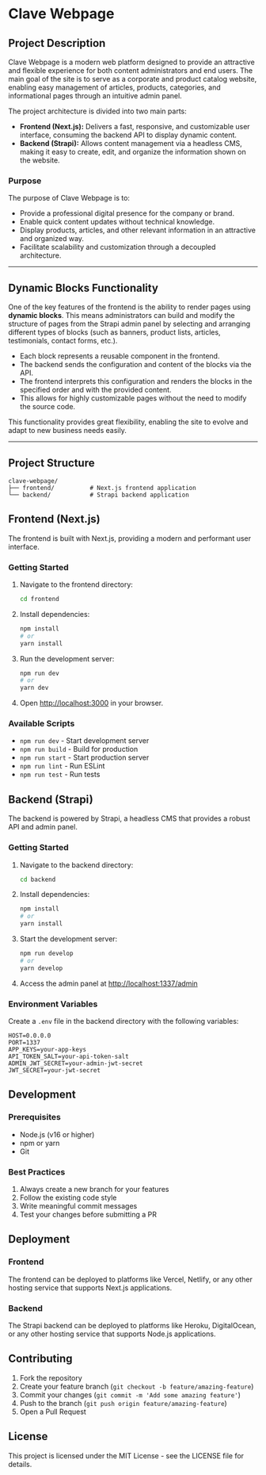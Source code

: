 # Clave Webpage

## Project Description

Clave Webpage is a modern web platform designed to provide an attractive and flexible experience for both content administrators and end users. The main goal of the site is to serve as a corporate and product catalog website, enabling easy management of articles, products, categories, and informational pages through an intuitive admin panel.

The project architecture is divided into two main parts:
- **Frontend (Next.js):** Delivers a fast, responsive, and customizable user interface, consuming the backend API to display dynamic content.
- **Backend (Strapi):** Allows content management via a headless CMS, making it easy to create, edit, and organize the information shown on the website.

### Purpose

The purpose of Clave Webpage is to:
- Provide a professional digital presence for the company or brand.
- Enable quick content updates without technical knowledge.
- Display products, articles, and other relevant information in an attractive and organized way.
- Facilitate scalability and customization through a decoupled architecture.

---

## Dynamic Blocks Functionality

One of the key features of the frontend is the ability to render pages using **dynamic blocks**. This means administrators can build and modify the structure of pages from the Strapi admin panel by selecting and arranging different types of blocks (such as banners, product lists, articles, testimonials, contact forms, etc.).

- Each block represents a reusable component in the frontend.
- The backend sends the configuration and content of the blocks via the API.
- The frontend interprets this configuration and renders the blocks in the specified order and with the provided content.
- This allows for highly customizable pages without the need to modify the source code.

This functionality provides great flexibility, enabling the site to evolve and adapt to new business needs easily.

---

## Project Structure

```
clave-webpage/
├── frontend/          # Next.js frontend application
└── backend/           # Strapi backend application
```

## Frontend (Next.js)

The frontend is built with Next.js, providing a modern and performant user interface.

### Getting Started

1. Navigate to the frontend directory:
   ```bash
   cd frontend
   ```

2. Install dependencies:
   ```bash
   npm install
   # or
   yarn install
   ```

3. Run the development server:
   ```bash
   npm run dev
   # or
   yarn dev
   ```

4. Open [http://localhost:3000](http://localhost:3000) in your browser.

### Available Scripts

- `npm run dev` - Start development server
- `npm run build` - Build for production
- `npm run start` - Start production server
- `npm run lint` - Run ESLint
- `npm run test` - Run tests

## Backend (Strapi)

The backend is powered by Strapi, a headless CMS that provides a robust API and admin panel.

### Getting Started

1. Navigate to the backend directory:
   ```bash
   cd backend
   ```

2. Install dependencies:
   ```bash
   npm install
   # or
   yarn install
   ```

3. Start the development server:
   ```bash
   npm run develop
   # or
   yarn develop
   ```

4. Access the admin panel at [http://localhost:1337/admin](http://localhost:1337/admin)

### Environment Variables

Create a `.env` file in the backend directory with the following variables:

```env
HOST=0.0.0.0
PORT=1337
APP_KEYS=your-app-keys
API_TOKEN_SALT=your-api-token-salt
ADMIN_JWT_SECRET=your-admin-jwt-secret
JWT_SECRET=your-jwt-secret
```

## Development

### Prerequisites

- Node.js (v16 or higher)
- npm or yarn
- Git

### Best Practices

1. Always create a new branch for your features
2. Follow the existing code style
3. Write meaningful commit messages
4. Test your changes before submitting a PR

## Deployment

### Frontend

The frontend can be deployed to platforms like Vercel, Netlify, or any other hosting service that supports Next.js applications.

### Backend

The Strapi backend can be deployed to platforms like Heroku, DigitalOcean, or any other hosting service that supports Node.js applications.

## Contributing

1. Fork the repository
2. Create your feature branch (`git checkout -b feature/amazing-feature`)
3. Commit your changes (`git commit -m 'Add some amazing feature'`)
4. Push to the branch (`git push origin feature/amazing-feature`)
5. Open a Pull Request

## License

This project is licensed under the MIT License - see the LICENSE file for details. 